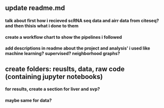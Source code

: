 ## update readme.md
#### talk about first how i recieved scRNA seq data and airr data from citeseq? and then thisis what i done to them
#### create a workflow chart to show the pipelines i followed
#### add descriptions in readme about the project and analysis' i used like machine learning? supervised? neighborhood graphs?

## create folders: reuslts, data, raw code (containing jupyter notebooks)
#### for results, create a section for liver and svp? 
#### maybe same for data?
